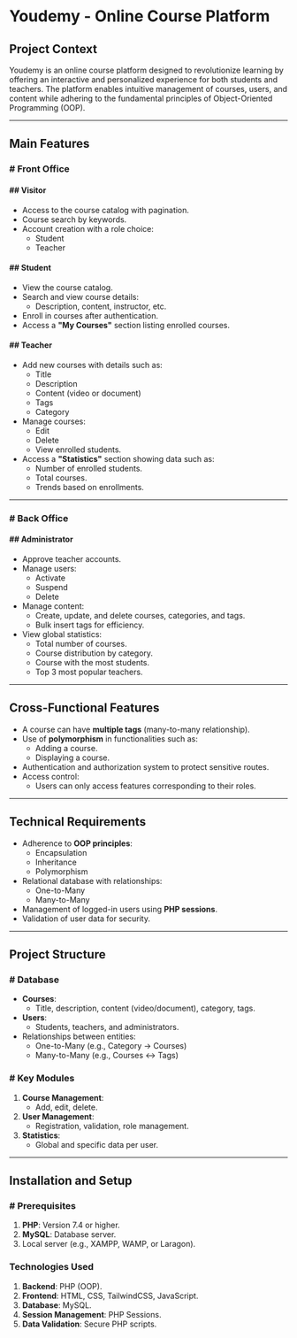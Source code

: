 # Youdemy - Online Course Platform

## Project Context
Youdemy is an online course platform designed to revolutionize learning by offering an interactive and personalized experience for both students and teachers. The platform enables intuitive management of courses, users, and content while adhering to the fundamental principles of Object-Oriented Programming (OOP).

---

## Main Features

### # Front Office

#### ## Visitor
- Access to the course catalog with pagination.
- Course search by keywords.
- Account creation with a role choice:
  - Student
  - Teacher

#### ## Student
- View the course catalog.
- Search and view course details:
  - Description, content, instructor, etc.
- Enroll in courses after authentication.
- Access a **"My Courses"** section listing enrolled courses.

#### ## Teacher
- Add new courses with details such as:
  - Title
  - Description
  - Content (video or document)
  - Tags
  - Category
- Manage courses:
  - Edit
  - Delete
  - View enrolled students.
- Access a **"Statistics"** section showing data such as:
  - Number of enrolled students.
  - Total courses.
  - Trends based on enrollments.

---

### # Back Office

#### ## Administrator
- Approve teacher accounts.
- Manage users:
  - Activate
  - Suspend
  - Delete
- Manage content:
  - Create, update, and delete courses, categories, and tags.
  - Bulk insert tags for efficiency.
- View global statistics:
  - Total number of courses.
  - Course distribution by category.
  - Course with the most students.
  - Top 3 most popular teachers.

---

## Cross-Functional Features
- A course can have **multiple tags** (many-to-many relationship).
- Use of **polymorphism** in functionalities such as:
  - Adding a course.
  - Displaying a course.
- Authentication and authorization system to protect sensitive routes.
- Access control:
  - Users can only access features corresponding to their roles.

---

## Technical Requirements
- Adherence to **OOP principles**:
  - Encapsulation
  - Inheritance
  - Polymorphism
- Relational database with relationships:
  - One-to-Many
  - Many-to-Many
- Management of logged-in users using **PHP sessions**.
- Validation of user data for security.

---

## Project Structure

### # Database
- **Courses**:
  - Title, description, content (video/document), category, tags.
- **Users**:
  - Students, teachers, and administrators.
- Relationships between entities:
  - One-to-Many (e.g., Category → Courses)
  - Many-to-Many (e.g., Courses ↔ Tags)

### # Key Modules
1. **Course Management**:
   - Add, edit, delete.
2. **User Management**:
   - Registration, validation, role management.
3. **Statistics**:
   - Global and specific data per user.

---

## Installation and Setup

### # Prerequisites
1. **PHP**: Version 7.4 or higher.
2. **MySQL**: Database server.
3. Local server (e.g., XAMPP, WAMP, or Laragon).


### Technologies Used
1. **Backend**: PHP (OOP).
2. **Frontend**: HTML, CSS, TailwindCSS, JavaScript.
3. **Database**: MySQL.
4. **Session Management**: PHP Sessions.
5. **Data Validation**: Secure PHP scripts.
